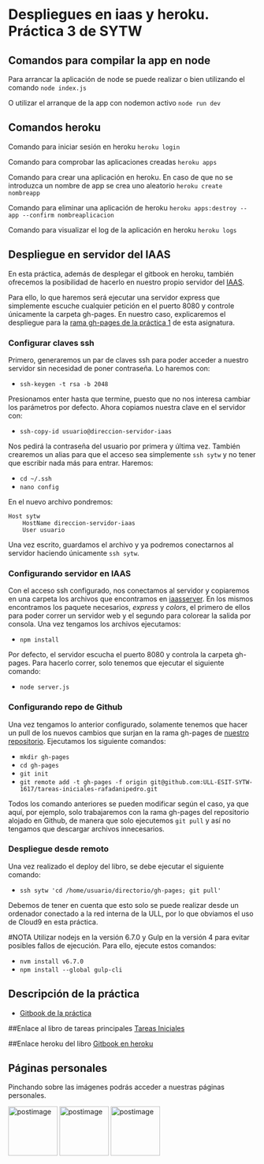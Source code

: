 # Despliegues en iaas y heroku. Práctica 3 de SYTW

## Comandos para compilar la app en node
Para arrancar la aplicación de node se puede realizar o bien utilizando el comando
`node index.js`

O utilizar el arranque de la app con nodemon activo
`node run dev`

## Comandos heroku
Comando para iniciar sesión en heroku
`heroku login`

Comando para comprobar las aplicaciones creadas
`heroku apps`

Comando para crear una aplicación en heroku. En caso de que no se introduzca un nombre de app se crea uno aleatorio
`heroku create nombreapp`

Comando para eliminar una aplicación de heroku
`heroku apps:destroy --app --confirm nombreaplicacion`

Comando para visualizar el log de la aplicación en heroku
`heroku logs`

## Despliegue en servidor del IAAS
En esta práctica, además de desplegar el gitbook en heroku, también ofrecemos la posibilidad de hacerlo en nuestro propio servidor del [IAAS](http://www.ull.es/stic/category/iaas/).

Para ello, lo que haremos será ejecutar una servidor express que simplemente escuche cualquier petición en el puerto 8080 y controle únicamente la carpeta gh-pages. En nuestro caso, explicaremos el despliegue para la [rama gh-pages de la práctica 1](https://github.com/ULL-ESIT-SYTW-1617/tareas-iniciales-rafadanipedro/tree/gh-pages) de esta asignatura.

### Configurar claves ssh
Primero, generaremos un par de claves ssh para poder acceder a nuestro servidor sin necesidad de poner contraseña. Lo haremos con:
- `ssh-keygen -t rsa -b 2048`

Presionamos enter hasta que termine, puesto que no nos interesa cambiar los parámetros por defecto. Ahora copiamos nuestra clave en el servidor con:
- `ssh-copy-id usuario@direccion-servidor-iaas`

Nos pedirá la contraseña del usuario por primera y última vez. También crearemos un alias para que el acceso sea simplemente `ssh sytw` y no tener que escribir nada más para entrar. Haremos:
- `cd ~/.ssh`
- `nano config`

En el nuevo archivo pondremos:
```
Host sytw
    HostName direccion-servidor-iaas
    User usuario
```

Una vez escrito, guardamos el archivo y ya podremos conectarnos al servidor haciendo únicamente `ssh sytw`.

### Configurando servidor en IAAS
Con el acceso ssh configurado, nos conectamos al servidor y copiaremos en una carpeta los archivos que encontramos en [iaasserver](https://github.com/ULL-ESIT-SYTW-1617/practica-despliegues-en-iaas-y-heroku-rafadanipedro/tree/master/iaasserver). En los mismos encontramos los paquete necesarios, _express_ y _colors_, el primero de ellos para poder correr un servidor web y el segundo para colorear la salida por consola. Una vez tengamos los archivos ejecutamos:
- `npm install`

Por defecto, el servidor escucha el puerto 8080 y controla la carpeta gh-pages. Para hacerlo correr, solo tenemos que ejecutar el siguiente comando:
- `node server.js`

### Configurando repo de Github
Una vez tengamos lo anterior configurado, solamente tenemos que hacer un pull de los nuevos cambios que surjan en la rama gh-pages de [nuestro repositorio](https://github.com/ULL-ESIT-SYTW-1617/tareas-iniciales-rafadanipedro). Ejecutamos los siguiente comandos:
- `mkdir gh-pages`
- `cd gh-pages`
- `git init`
- `git remote add -t gh-pages -f origin git@github.com:ULL-ESIT-SYTW-1617/tareas-iniciales-rafadanipedro.git`

Todos los comando anteriores se pueden modificar según el caso, ya que aquí, por ejemplo, solo trabajaremos con la rama gh-pages del repositorio alojado en Github, de manera que solo ejecutemos `git pull` y así no tengamos que descargar archivos innecesarios.

### Despliegue desde remoto
Una vez realizado el deploy del libro, se debe ejecutar el siguiente comando:
- `ssh sytw 'cd /home/usuario/directorio/gh-pages; git pull'`

Debemos de tener en cuenta que esto solo se puede realizar desde un ordenador conectado a la red interna de la ULL, por lo que obviamos el uso de Cloud9 en esta práctica.

#NOTA
Utilizar nodejs en la versión 6.7.0 y Gulp en la versión 4 para evitar posibles fallos de ejecución. Para ello, ejecute estos comandos:

- `nvm install v6.7.0`
- `npm install --global gulp-cli`

## Descripción de la práctica
 * [Gitbook de la práctica](https://crguezl.github.io/ull-esit-1617/practicas/practicaiaas.html)

##Enlace al libro de tareas principales
[Tareas Iniciales](https://github.com/ULL-ESIT-SYTW-1617/tareas-iniciales-rafadanipedro)

##Enlace heroku del libro
[Gitbook en heroku](https://p3-sytw-rafadanipedro.herokuapp.com/)

## Páginas personales

Pinchando sobre las imágenes podrás acceder a nuestras páginas personales.

<a href='https://rafaherrero.github.io' target='_blank'><img src='https://avatars2.githubusercontent.com/u/11819652?v=3&s=400' border='0' alt='postimage' width='100px'/></a> <a href='https://danielramosacosta.github.io/' target='_blank'><img src='https://avatars2.githubusercontent.com/u/11427028?v=3&s=400' border='0' alt='postimage' width='100px'/></a> <a href='https://alu0100505078.github.io/' target='_blank'><img src='https://avatars3.githubusercontent.com/u/14938442?v=3&s=400' border='0' alt='postimage' width='100px'/></a>
